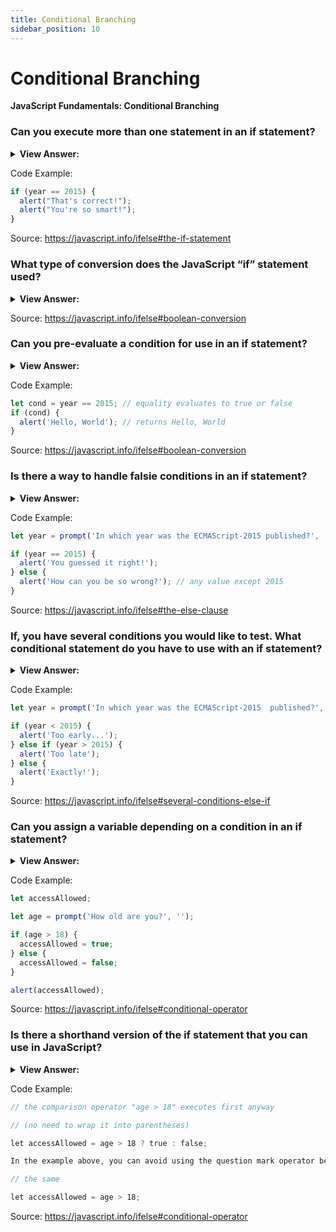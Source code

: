 ```yaml
---
title: Conditional Branching
sidebar_position: 10
---
```


# Conditional Branching

**JavaScript Fundamentals: Conditional Branching**

<head>
  <title>Conditional Branching - Frontend Interview Questions & Answers</title>
  <meta charSet="utf-8" />
</head>

### Can you execute more than one statement in an if statement?

<details>
  <summary><strong>View Answer:</strong></summary>
  <div>
  <div><strong>Interview Response:</strong> Yes, but they will have to be wrapped in curly braces {}. This improves readability and is recommended, even if there is only one statement to execute.</div>
  </div>
</details>

Code Example:

```js
if (year == 2015) {
  alert("That's correct!");
  alert("You're so smart!");
}
```

Source: <https://javascript.info/ifelse#the-if-statement>

### What type of conversion does the JavaScript “if” statement used?

<details>
  <summary><strong>View Answer:</strong></summary>
  <div>
  <div><strong>Interview Response:</strong> The if (…) statement evaluates the expression in its parentheses and converts the result to a Boolean value of true or false.</div>
  </div>
</details>

Source: <https://javascript.info/ifelse#boolean-conversion>

### Can you pre-evaluate a condition for use in an if statement?

<details>
  <summary><strong>View Answer:</strong></summary>
  <div>
  <div><strong>Interview Response:</strong> Yes, we can pass a pre-evaluated condition in a value to an if statement.</div>
  </div>
</details>

Code Example:

```js
let cond = year == 2015; // equality evaluates to true or false
if (cond) {
  alert('Hello, World'); // returns Hello, World
}
```

Source: <https://javascript.info/ifelse#boolean-conversion>

### Is there a way to handle falsie conditions in an if statement?

<details>
  <summary><strong>View Answer:</strong></summary>
  <div>
  <div><strong>Interview Response:</strong> We can use an if else statement to handle false conditions.</div><br />
  <div><strong>Technical Response:</strong> Yes, the “if” statement may contain an optional “else” block. It executes when the condition is falsie.
  </div>
  </div>
</details>

Code Example:

```js
let year = prompt('In which year was the ECMAScript-2015 published?', '');

if (year == 2015) {
  alert('You guessed it right!');
} else {
  alert('How can you be so wrong?'); // any value except 2015
}
```

Source: <https://javascript.info/ifelse#the-else-clause>

### If, you have several conditions you would like to test. What conditional statement do you have to use with an if statement?

<details>
  <summary><strong>View Answer:</strong></summary>
  <div>
  <div><strong>Interview Response:</strong> To test several conditions in an if statement you will have to add an “else if” statement. There can be more than one else if block. The final else is optional.</div>
  </div>
</details>

Code Example:

```js
let year = prompt('In which year was the ECMAScript-2015  published?', '');

if (year < 2015) {
  alert('Too early...');
} else if (year > 2015) {
  alert('Too late');
} else {
  alert('Exactly!');
}
```

Source: <https://javascript.info/ifelse#several-conditions-else-if>

### Can you assign a variable depending on a condition in an if statement?

<details>
  <summary><strong>View Answer:</strong></summary>
  <div>
  <div><strong>Interview Response:</strong> Yes, you can assign a variable depending on a condition in an if statement.</div>
  </div>
</details>

Code Example:

```js
let accessAllowed;

let age = prompt('How old are you?', '');

if (age > 18) {
  accessAllowed = true;
} else {
  accessAllowed = false;
}

alert(accessAllowed);
```

Source: <https://javascript.info/ifelse#conditional-operator>

### Is there a shorthand version of the if statement that you can use in JavaScript?

<details>
  <summary><strong>View Answer:</strong></summary>
  <div>
  <div><strong>Interview Response:</strong> We can use the ternary operator shorthand syntax.</div><br />
  <div><strong>Technical Response:</strong> Yes, the condition/ternary (?) operator can be used to shorten the implementation of a conditional statement.
  </div>
  </div>
</details>

Code Example:

```js
// the comparison operator "age > 18" executes first anyway

// (no need to wrap it into parentheses)

let accessAllowed = age > 18 ? true : false;

In the example above, you can avoid using the question mark operator because the comparison itself returns true/false:

// the same

let accessAllowed = age > 18;
```

Source: <https://javascript.info/ifelse#conditional-operator>
